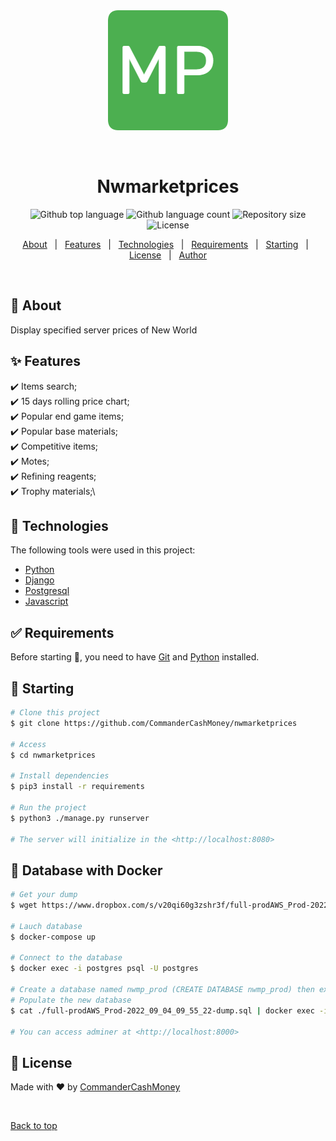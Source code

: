 <div align="center" id="top"> 
  <img src="./nwmarketapp/static/nwmarketapp/android-chrome-192x192.png" alt="Nwmarketprices" />

  &#xa0;

  <!-- <a href="https://nwmarketprices.netlify.app">Demo</a> -->
</div>

<h1 align="center">Nwmarketprices</h1>

<p align="center">
  <img alt="Github top language" src="https://img.shields.io/github/languages/top/CommanderCashMoney/nwmarketprices?color=56BEB8">

  <img alt="Github language count" src="https://img.shields.io/github/languages/count/CommanderCashMoney/nwmarketprices?color=56BEB8">

  <img alt="Repository size" src="https://img.shields.io/github/repo-size/CommanderCashMoney/nwmarketprices?color=56BEB8">

  <img alt="License" src="https://img.shields.io/github/license/CommanderCashMoney/nwmarketprices?color=56BEB8">

  <!-- <img alt="Github issues" src="https://img.shields.io/github/issues/CommanderCashMoney/nwmarketprices?color=56BEB8" /> -->

  <!-- <img alt="Github forks" src="https://img.shields.io/github/forks/CommanderCashMoney/nwmarketprices?color=56BEB8" /> -->

  <!-- <img alt="Github stars" src="https://img.shields.io/github/stars/CommanderCashMoney/nwmarketprices?color=56BEB8" /> -->
</p>

<!-- Status -->

<!-- <h4 align="center"> 
	🚧  Nwmarketprices 🚀 Under construction...  🚧
</h4> 

<hr> -->

<p align="center">
  <a href="#dart-about">About</a> &#xa0; | &#xa0; 
  <a href="#sparkles-features">Features</a> &#xa0; | &#xa0;
  <a href="#rocket-technologies">Technologies</a> &#xa0; | &#xa0;
  <a href="#white_check_mark-requirements">Requirements</a> &#xa0; | &#xa0;
  <a href="#checkered_flag-starting">Starting</a> &#xa0; | &#xa0;
  <a href="#memo-license">License</a> &#xa0; | &#xa0;
  <a href="https://github.com/CommanderCashMoney" target="_blank">Author</a>
</p>

<br>

## :dart: About ##

Display specified server prices of New World

## :sparkles: Features ##

:heavy_check_mark: Items search;\
:heavy_check_mark: 15 days rolling price chart;\
:heavy_check_mark: Popular end game items;\
:heavy_check_mark: Popular base materials;\
:heavy_check_mark: Competitive items;\
:heavy_check_mark: Motes;\
:heavy_check_mark: Refining reagents;\
:heavy_check_mark: Trophy materials;\

## :rocket: Technologies ##

The following tools were used in this project:

- [Python](https://www.python.org/)
- [Django](https://www.djangoproject.com/)
- [Postgresql](https://www.postgresql.org/)
- [Javascript](https://www.javascript.com/)

## :white_check_mark: Requirements ##

Before starting :checkered_flag:, you need to have [Git](https://git-scm.com) and [Python](https://www.python.org/) installed.

## :checkered_flag: Starting ##

```bash
# Clone this project
$ git clone https://github.com/CommanderCashMoney/nwmarketprices

# Access
$ cd nwmarketprices

# Install dependencies
$ pip3 install -r requirements

# Run the project
$ python3 ./manage.py runserver

# The server will initialize in the <http://localhost:8080>
```

## :checkered_flag: Database with Docker ##

```bash
# Get your dump
$ wget https://www.dropbox.com/s/v20qi60g3zshr3f/full-prodAWS_Prod-2022_09_04_09_55_22-dump.sql?dl=1

# Lauch database
$ docker-compose up

# Connect to the database
$ docker exec -i postgres psql -U postgres

# Create a database named nwmp_prod (CREATE DATABASE nwmp_prod) then exit
# Populate the new database
$ cat ./full-prodAWS_Prod-2022_09_04_09_55_22-dump.sql | docker exec -i postgres psql -U postgres -d nwmp_prod

# You can access adminer at <http://localhost:8000>
```

## :memo: License ##



Made with :heart: by <a href="https://github.com/CommanderCashMoney" target="_blank">CommanderCashMoney</a>

&#xa0;

<a href="#top">Back to top</a>
